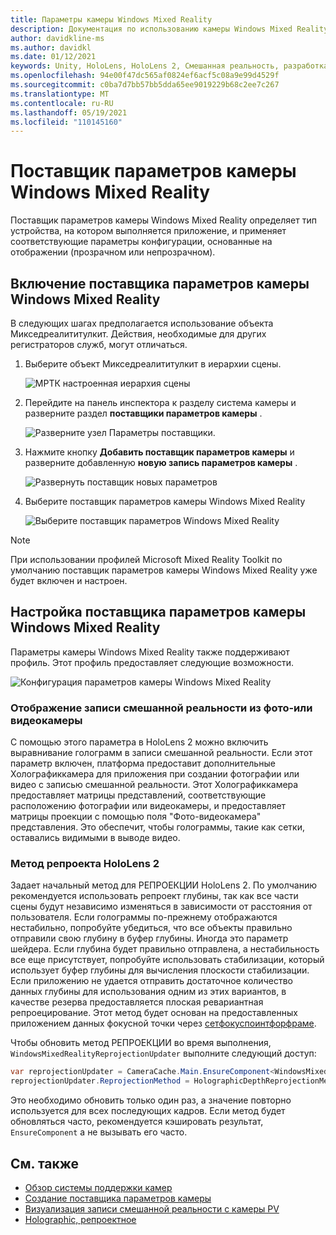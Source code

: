 ```yaml
---
title: Параметры камеры Windows Mixed Reality
description: Документация по использованию камеры Windows Mixed Reality в МРТК
author: davidkline-ms
ms.author: davidkl
ms.date: 01/12/2021
keywords: Unity, HoloLens, HoloLens 2, Смешанная реальность, разработка, МРТК, Камера,
ms.openlocfilehash: 94e00f47dc565af0824ef6acf5c08a9e99d4529f
ms.sourcegitcommit: c0ba7d7bb57bb5dda65ee9019229b68c2ee7c267
ms.translationtype: MT
ms.contentlocale: ru-RU
ms.lasthandoff: 05/19/2021
ms.locfileid: "110145160"
---
```

# <a name="windows-mixed-reality-camera-settings-provider"></a>Поставщик параметров камеры Windows Mixed Reality

Поставщик параметров камеры Windows Mixed Reality определяет тип устройства, на котором выполняется приложение, и применяет соответствующие параметры конфигурации, основанные на отображении (прозрачном или непрозрачном).

## <a name="enabling-the-windows-mixed-reality-camera-settings-provider"></a>Включение поставщика параметров камеры Windows Mixed Reality

В следующих шагах предполагается использование объекта Микседреалититулкит. Действия, необходимые для других регистраторов служб, могут отличаться.

1. Выберите объект Микседреалититулкит в иерархии сцены.

    ![МРТК настроенная иерархия сцены](../images/MRTK_ConfiguredHierarchy.png)

2. Перейдите на панель инспектора к разделу система камеры и разверните раздел **поставщики параметров камеры** .

    ![Разверните узел Параметры поставщики.](../images/camera-system/ExpandProviders.png)

3. Нажмите кнопку **Добавить поставщик параметров камеры** и разверните добавленную **новую запись параметров камеры** .

    ![Развернуть поставщик новых параметров](../images/camera-system/ExpandNewProvider.png)

4. Выберите поставщик параметров камеры Windows Mixed Reality

    ![Выберите поставщик параметров Windows Mixed Reality](../images/camera-system/SelectWindowsMixedRealitySettings.png)

> [!NOTE]
> При использовании профилей Microsoft Mixed Reality Toolkit по умолчанию поставщик параметров камеры Windows Mixed Reality уже будет включен и настроен.

## <a name="configuring-the-windows-mixed-reality-camera-settings-provider"></a>Настройка поставщика параметров камеры Windows Mixed Reality

Параметры камеры Windows Mixed Reality также поддерживают профиль. Этот профиль предоставляет следующие возможности.

![Конфигурация параметров камеры Windows Mixed Reality](../images/camera-system/WMRCameraSettingsProfile.png)

### <a name="render-mixed-reality-capture-from-the-photovideo-camera"></a>Отображение записи смешанной реальности из фото-или видеокамеры

С помощью этого параметра в HoloLens 2 можно включить выравнивание голограмм в записи смешанной реальности. Если этот параметр включен, платформа предоставит дополнительные Холографиккамера для приложения при создании фотографии или видео с записью смешанной реальности. Этот Холографиккамера предоставляет матрицы представлений, соответствующие расположению фотографии или видеокамеры, и предоставляет матрицы проекции с помощью поля "Фото-видеокамера" представления. Это обеспечит, чтобы голограммы, такие как сетки, оставались видимыми в выводе видео.

### <a name="hololens-2-reprojection-method"></a>Метод репроекта HoloLens 2

Задает начальный метод для РЕПРОЕКЦИИ HoloLens 2. По умолчанию рекомендуется использовать репроект глубины, так как все части сцены будут независимо изменяться в зависимости от расстояния от пользователя. Если голограммы по-прежнему отображаются нестабильно, попробуйте убедиться, что все объекты правильно отправили свою глубину в буфер глубины. Иногда это параметр шейдера. Если глубина будет правильно отправлена, а нестабильность все еще присутствует, попробуйте использовать стабилизации, который использует буфер глубины для вычисления плоскости стабилизации. Если приложению не удается отправить достаточное количество данных глубины для использования одним из этих вариантов, в качестве резерва предоставляется плоская ревариантная репроецирование. Этот метод будет основан на предоставленных приложением данных фокусной точки через [сетфокуспоинтфорфраме](https://docs.unity3d.com/ScriptReference/XR.WSA.HolographicSettings.SetFocusPointForFrame.html).

Чтобы обновить метод РЕПРОЕКЦИИ во время выполнения, `WindowsMixedRealityReprojectionUpdater` выполните следующий доступ:

```c#
var reprojectionUpdater = CameraCache.Main.EnsureComponent<WindowsMixedRealityReprojectionUpdater>();
reprojectionUpdater.ReprojectionMethod = HolographicDepthReprojectionMethod.AutoPlanar;
```

Это необходимо обновить только один раз, а значение повторно используется для всех последующих кадров. Если метод будет обновляться часто, рекомендуется кэшировать результат, `EnsureComponent` а не вызывать его часто.

## <a name="see-also"></a>См. также

- [Обзор системы поддержки камер](camera-system-overview.md)
- [Создание поставщика параметров камеры](create-settings-provider.md)
- [Визуализация записи смешанной реальности с камеры PV](/windows/mixed-reality/mixed-reality-capture-for-developers#render-from-the-pv-camera-opt-in)
- [Holographic, репроектное](/windows/mixed-reality/hologram-stability#reprojection)
